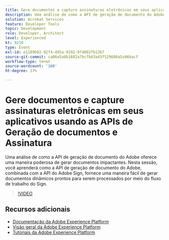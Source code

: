 ```yaml
---
title: Gere documentos e capture assinaturas eletrônicas em seus aplicativos usando as APIs de Geração de documentos e Assinatura
description: Uma análise de como a API de geração de documento do Adobe oferece uma maneira poderosa de gerar documentos impactantes. Nesta sessão, você aprenderá como a API de geração de documento do Adobe, combinada com a API do Adobe Sign, fornece uma maneira fácil de gerar documentos dinâmicos prontos para serem processados por meio do fluxo de trabalho do Sign.
solution: Acrobat Services
feature: Developer Tools
topic: Development
role: Developer, Architect
level: Experienced
kt: 9210
type: Event
exl-id: e1189b02-92f4-495a-9192-9f4002fb13b7
source-git-commit: ca06e5a8b1602a7bcfb83a43f529680a5a96bacf
workflow-type: tm+mt
source-wordcount: '160'
ht-degree: 17%

---
```


# Gere documentos e capture assinaturas eletrônicas em seus aplicativos usando as APIs de Geração de documentos e Assinatura

Uma análise de como a API de geração de documento do Adobe oferece uma maneira poderosa de gerar documentos impactantes. Nesta sessão, você aprenderá como a API de geração de documento do Adobe, combinada com a API do Adobe Sign, fornece uma maneira fácil de gerar documentos dinâmicos prontos para serem processados por meio do fluxo de trabalho do Sign.

>[!VIDEO](https://video.tv.adobe.com/v/338094/?quality=12&learn=on&hidetitle=true)

## Recursos adicionais

- [Documentação da Adobe Experience Platform](https://experienceleague.adobe.com/docs/experience-platform.html)
- [Visão geral da Adobe Experience Platform](https://experienceleague.adobe.com/docs/experience-platform/landing/home.html?lang=pt-BR)
- [Tutoriais da Adobe Experience Platform](https://experienceleague.adobe.com/docs/platform-learn/tutorials/overview.html?lang=pt-BR)
